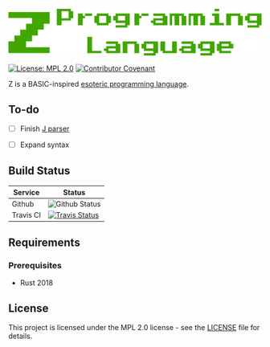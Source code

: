 ![wordmark](assets\logo.png)

[![License: MPL 2.0](https://img.shields.io/badge/License-MPL%202.0-brightgreen.svg)](https://opensource.org/licenses/MPL-2.0) [![Contributor Covenant](https://img.shields.io/badge/Contributor%20Covenant-v2.0%20adopted-ff69b4.svg)](CODE_OF_CONDUCT.md)

Z is a BASIC-inspired [esoteric programming language](https://en.wikipedia.org/wiki/Esoteric_programming_language).

## To-do

- [ ] Finish [J parser](https://pest.rs/book/examples/jlang.html)
- [ ] Expand syntax


## Build Status

| Service   | Status                                                                                                                                    |
| --------- | ----------------------------------------------------------------------------------------------------------------------------------------- |
| Github    | ![Github Status](https://github.com/tonytins/zlang/workflows/Rust/badge.svg)                                                                      |
| Travis CI | [![Travis Status](https://travis-ci.org/tonytins/zlang.svg?branch=master)](https://travis-ci.org/tonytins/zlang) 

## Requirements

### Prerequisites

* Rust 2018

## License

This project is licensed under the MPL 2.0 license - see the [LICENSE](LICENSE) file for details.
